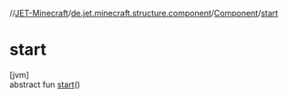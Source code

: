//[JET-Minecraft](../../../index.md)/[de.jet.minecraft.structure.component](../index.md)/[Component](index.md)/[start](start.md)

# start

[jvm]\
abstract fun [start](start.md)()
